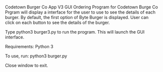 Codetown Burger Co App V3
GUI Ordering Program for Codetown Burge Co
Prgram will display a interface for the user to use to see the details of each burger.
By default, the first option of Byte Burger is displayed.
User can click on each button to see the details of the burger.

Type python3 burger3.py to run the program. This will launch the GUI interface.

Requirements:
Python 3

To use, run:
python3 burger.py

Close window to exit.